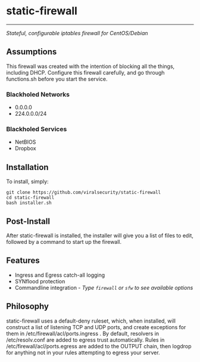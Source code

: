 # static-firewall
___
*Stateful, configurable iptables firewall for CentOS/Debian*

## Assumptions

This firewall was created with the intention of blocking all the things, including DHCP.  Configure this firewall carefully, and go through functions.sh before you start the service.

### Blackholed Networks

* 0.0.0.0
* 224.0.0.0/24

### Blackholed Services

* NetBIOS
* Dropbox

## Installation

To install, simply:

    git clone https://github.com/viralsecurity/static-firewall
    cd static-firewall
    bash installer.sh

## Post-Install

After static-firewall is installed, the installer will give you a list of files to edit, followed by a command to start up the firewall.

## Features

* Ingress and Egress catch-all logging
* SYNflood protection
* Commandline integration - *Type `firewall` or `sfw` to see available options*

## Philosophy

static-firewall uses a default-deny ruleset, which, when installed, will construct a list of listening TCP and UDP ports, and create exceptions for them in /etc/firewall/acl/ports.ingress .  By default, resolvers in /etc/resolv.conf are added to egress trust automatically.  Rules in /etc/firewall/acl/ports.egress are added to the OUTPUT chain, then logdrop for anything not in your rules attempting to egress your server.

